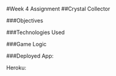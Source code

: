 #Week 4 Assignment
##Crystal Collector

###Objectives

###Technologies Used

###Game Logic

###Deployed App:

Heroku:
